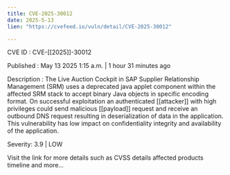 ```yaml
---
title: CVE-2025-30012
date: 2025-5-13
lien: "https://cvefeed.io/vuln/detail/CVE-2025-30012"

---
```


CVE ID : CVE-[[2025]]-30012

Published :  May 13
2025
1:15 a.m. | 1 hour
31 minutes ago

Description : The Live Auction Cockpit in SAP Supplier Relationship Management (SRM) uses a deprecated java applet component within the affected SRM stack to accept binary Java objects in specific encoding format. On successful exploitation
an authenticated [[attacker]] with high privileges could send malicious [[payload]] request and receive an outbound DNS request
resulting in deserialization of data in the application. This vulnerability has low impact on confidentiality
integrity and availability of the application.

Severity: 3.9 | LOW

Visit the link for more details
such as CVSS details
affected products
timeline
and more...

